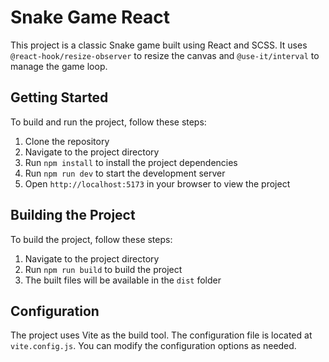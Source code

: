 # Snake Game React

This project is a classic Snake game built using React and SCSS. It uses `@react-hook/resize-observer` to resize the canvas and `@use-it/interval` to manage the game loop.

## Getting Started

To build and run the project, follow these steps:

1. Clone the repository
2. Navigate to the project directory
3. Run `npm install` to install the project dependencies
4. Run `npm run dev` to start the development server
5. Open `http://localhost:5173` in your browser to view the project

## Building the Project

To build the project, follow these steps:

1. Navigate to the project directory
2. Run `npm run build` to build the project
3. The built files will be available in the `dist` folder

## Configuration

The project uses Vite as the build tool. The configuration file is located at `vite.config.js`. You can modify the configuration options as needed. 

